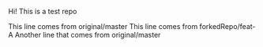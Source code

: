 Hi! This is a test repo

This line comes from original/master
This line comes from forkedRepo/feat-A
Another line that comes from original/master
